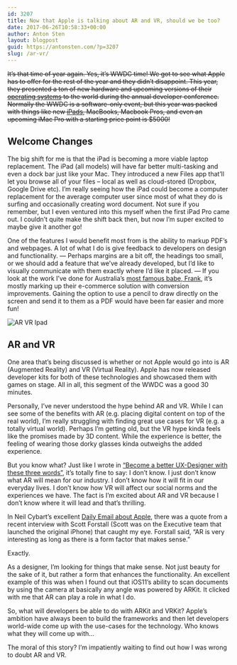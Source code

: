 ```yaml
---
id: 3207
title: Now that Apple is talking about AR and VR, should we be too?
date: 2017-06-26T10:58:33+00:00
author: Anton Sten
layout: blogpost
guid: https://antonsten.com/?p=3207
slug: /ar-vr/
---
```

~~It’s that time of year again. Yes, it’s WWDC time! We got to see what Apple has to offer for the rest of the year and they didn’t disappoint. This year, they presented a ton of new hardware and upcoming versions of their <a href="https://www.apple.com/ios/ios-11-preview/" target="_blank">operating systems</a> to the world during the annual developer conference. Normally the WWDC is a software-only event, but this year was packed with things like new <a href="https://www.apple.com/ipad-pro/" target="_blank">iPads,</a> MacBooks, Macbook Pros, and even an upcoming iMac Pro with a starting price point is $5000!~~

## Welcome Changes

The big shift for me is that the iPad is becoming a more viable laptop replacement. The iPad (all models) will have far better multi-tasking and even a dock bar just like your Mac. They introduced a new Files app that’ll let you browse all of your files &#8211; local as well as cloud-stored (Dropbox, Google Drive etc). I’m really seeing how the iPad could become a computer replacement for the average computer user since most of what they do is surfing and occasionally creating word document. Not sure if you remember, but I even ventured into this myself when the first iPad Pro came out. I couldn’t quite make the shift back then, but now I’m super excited to maybe give it another go!

One of the features I would benefit most from is the ability to markup PDF’s and webpages. A lot of what I do is give feedback to developers on design and functionality. — Perhaps margins are a bit off, the headings too small, or we should add a feature that we’ve already developed, but I’d like to visually communicate with them exactly where I’d like it placed. — If you look at the work I’ve done for Australia’s <a href="https://antonsten.com/case/frank-body/" target="_blank">most famous babe, Frank</a>, it’s mostly marking up their e-commerce solution with conversion improvements. Gaining the option to use a pencil to draw directly on the screen and send it to them as a PDF would have been far easier and more fun!

![AR VR Ipad](../images/Screen-Shot-2017-06-22-at-09.47.33-1024x669.png)

## AR and VR

One area that’s being discussed is whether or not Apple would go into is AR (Augmented Reality) and VR (Virtual Reality). Apple has now released developer kits for both of these technologies and showcased them with games on stage. All in all, this segment of the WWDC was a good 30 minutes.

Personally, I’ve never understood the hype behind AR and VR. While I can see some of the benefits with AR (e.g. placing digital content on top of the real world), I’m really struggling with finding great use cases for VR (e.g. a totally virtual world). Perhaps I’m getting old, but the VR hype kinda feels like the promises made by 3D content. While the experience is better, the feeling of wearing those dorky glasses kinda outweighs the added experience.

But you know what? Just like I wrote in <a href="https://antonsten.com/better-uxdesigner/" target="_blank">“Become a better UX-Designer with these three words”</a>, it’s totally fine to say: I don’t know. I just don’t know what AR will mean for our industry. I don’t know how it will fit in our everyday lives. I don’t know how VR will affect our social norms and the experiences we have. The fact is I’m excited about AR and VR because I don’t know where it will lead and that’s thrilling.

In Neil Cybart’s excellent <a href="https://www.aboveavalon.com/dailyupdates/" target="_blank">Daily Email about Apple</a>, there was a quote from a recent interview with Scott Forstall (Scott was on the Executive team that launched the original iPhone) that caught my eye. Forstall said, “AR is very interesting as long as there is a form factor that makes sense.”

Exactly.

As a designer, I’m looking for things that make sense. Not just beauty for the sake of it, but rather a form that enhances the functionality. An excellent example of this was when I found out that iOS11’s ability to scan documents by using the camera at basically any angle was powered by ARKit. It clicked with me that AR can play a role in what I do.

So, what will developers be able to do with ARKit and VRKit? Apple’s ambition have always been to build the frameworks and then let developers world-wide come up with the use-cases for the technology. Who knows what they will come up with…

The moral of this story? I’m impatiently waiting to find out how I was wrong to doubt AR and VR.
